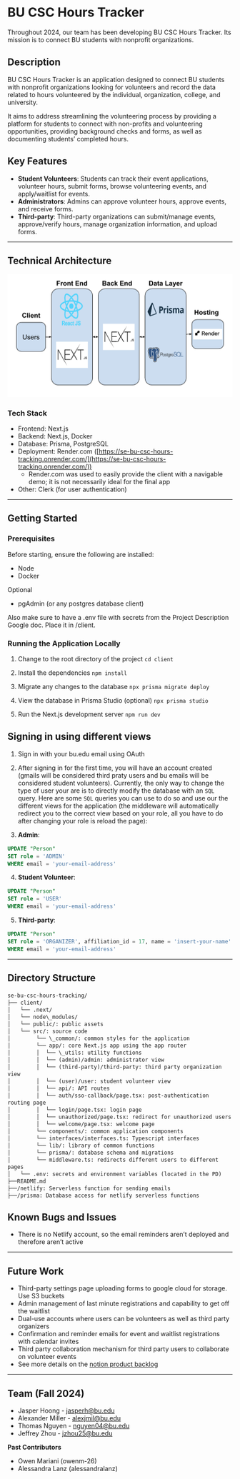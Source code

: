 # BU CSC Hours Tracker

Throughout  2024, our team has been developing BU CSC Hours Tracker. Its mission is to connect BU students with nonprofit organizations.

## **Description**

BU CSC Hours Tracker is an application designed to connect BU students with nonprofit organizations looking for volunteers and record the data related to hours volunteered by the individual, organization, college, and university.

It aims to address streamlining the volunteering process by providing a platform for students to connect with non-profits and volunteering opportunities, providing background checks and forms, as well as documenting students’ completed hours.

## **Key Features**

* **Student Volunteers**: Students can track their event applications, volunteer hours, submit forms, browse volunteering events, and apply/waitlist for events.  
* **Administrators**: Admins can approve volunteer hours, approve events, and receive forms.  
* **Third-party**: Third-party organizations can submit/manage events, approve/verify hours, manage organization information, and upload forms.

---

## **Technical Architecture**

<!-- link the image from the public folder -->
![Architecture Diagram](client/public/technical-architecture.png)

### Tech Stack

* Frontend: Next.js  
* Backend: Next.js, Docker  
* Database: Prisma, PostgreSQL  
* Deployment: Render.com ([https://se-bu-csc-hours-tracking.onrender.com/](https://se-bu-csc-hours-tracking.onrender.com/))  
  * Render.com was used to easily provide the client with a navigable demo; it is not necessarily ideal for the final app  
* Other: Clerk (for user authentication)

---

## **Getting Started**

### Prerequisites

Before starting, ensure the following are installed:

* Node  
* Docker

Optional

* pgAdmin (or any postgres database client)

Also make sure to have a .env file with secrets from the Project Description Google doc. Place it in /client.

### **Running the Application Locally**

1. Change to the root directory of the project
`cd client`

2. Install the dependencies
`npm install`

3. Migrate any changes to the database
`npx prisma migrate deploy`

4. View the database in Prisma Studio (optional)
`npx prisma studio`

5. Run the Next.js development server
`npm run dev`

## **Signing in using different views**

1. Sign in with your bu.edu email using OAuth
2. After signing in for the first time, you will have an account created (gmails will be considered third praty users and bu emails will be considered student volunteers). Currently, the only way to change the type of user your are is to directly modify the database with an `SQL` query. Here are some `SQL` queries you can use to do so and use our the different views for the application (the middleware will automatically redirect you to the correct view based on your role, all you have to do after changing your role is reload the page):


3. **Admin**:

```sql
UPDATE "Person"
SET role = 'ADMIN'
WHERE email = 'your-email-address'
```

4. **Student Volunteer**:

```sql
UPDATE "Person"
SET role = 'USER'
WHERE email = 'your-email-address'
```

5. **Third-party**:

```sql
UPDATE "Person"
SET role = 'ORGANIZER', affiliation_id = 17, name = 'insert-your-name'
WHERE email = 'your-email-address'
```

---

## **Directory Structure**

```
se-bu-csc-hours-tracking/    
├── client/    
│   └── .next/  
│   └── node\_modules/  
│   └── public/: public assets  
│   └── src/: source code  
│        └── \_common/: common styles for the application  
│        └── app/: core Next.js app using the app router  
│        │  └── \_utils: utility functions  
│        │  └── (admin)/admin: administrator view  
│        │  └── (third-party)/third-party: third party organization view  
│        │  └── (user)/user: student volunteer view  
│        │  └── api/: API routes  
│        │  └── auth/sso-callback/page.tsx: post-authentication routing page  
│        │  └── login/page.tsx: login page  
│        │  └── unauthorized/page.tsx: redirect for unauthorized users     
│        │  └── welcome/page.tsx: welcome page  
│        └── components/: common application components  
│        └── interfaces/interfaces.ts: Typescript interfaces  
│        └── lib/: library of common functions  
│        └── prisma/: database schema and migrations  
│        └── middleware.ts: redirects different users to different pages    
│   └── .env: secrets and environment variables (located in the PD)  
├──README.md    
├──/netlify: Serverless function for sending emails  
├──/prisma: Database access for netlify serverless functions  
```

## **Known Bugs and Issues**

* There is no Netlify account, so the email reminders aren’t deployed and therefore aren’t active

---

## **Future Work**

* Third-party settings page uploading forms to google cloud for storage. Use S3 buckets  
* Admin management of last minute registrations and capability to get off the waitlist  
* Dual-use accounts where users can be volunteers as well as third party organizers  
* Confirmation and reminder emails for event and waitlist registrations with calendar invites  
* Third party collaboration mechanism for third party users to collaborate on volunteer events  
* See more details on the [notion product backlog](https://www.notion.so/fffa3b1ea9418147ab49e2582f3077d8?v=fffa3b1ea9418102a0b5000c75102abe&pvs=4)

---

## **Team (Fall 2024\)**

* Jasper Hoong \- <jasperh@bu.edu>  
* Alexander Miller \- <alexjmil@bu.edu>  
* Thomas Nguyen \- <nguyen04@bu.edu>  
* Jeffrey Zhou \- [jzhou25@bu.edu](mailto:jzhou25@bu.edu)

**Past Contributors**

* Owen Mariani (owenm-26)  
* Alessandra Lanz (alessandralanz)
